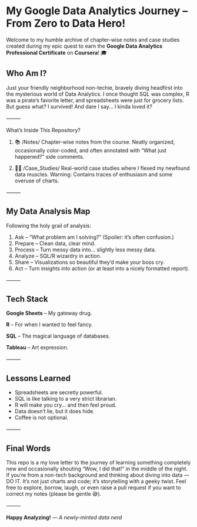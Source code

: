 # My Google Data Analytics Journey – From Zero to Data Hero!



Welcome to my humble archive of chapter-wise notes and case studies created during my epic quest to earn the **Google Data Analytics Professional Certificate** on **Coursera**! 🎓

##  Who Am I?

Just your friendly neighborhood non-techie, bravely diving headfirst into the mysterious world of Data Analytics. I once thought SQL was complex, R was a pirate’s favorite letter, and spreadsheets were just for grocery lists.
But guess what? I survived! And dare I say… I kinda loved it?

⸻

What’s Inside This Repository?

1. 📚 /Notes/
Chapter-wise notes from the course. Neatly organized, occasionally color-coded, and often annotated with “What just happened?” side comments.

2. 🕵️‍♀️ /Case_Studies/
Real-world case studies where I flexed my newfound data muscles. Warning: Contains traces of enthusiasm and some overuse of charts.

⸻

## My Data Analysis Map

Following the holy grail of analysis:
	
1.	Ask – “What problem am I solving?” (Spoiler: it’s often confusion.)
2.	Prepare – Clean data, clear mind.
3.	Process – Turn messy data into… slightly less messy data.
4.	Analyze – SQL/R wizardry in action.
5.	Share – Visualizations so beautiful they’d make your boss cry.
6.	Act – Turn insights into action (or at least into a nicely formatted report).

⸻

## Tech Stack 
**Google Sheets** – My gateway drug.

**R** – For when I wanted to feel fancy.

**SQL** – The magical language of databases.

**Tableau** – Art expression.

⸻

## Lessons Learned

- Spreadsheets are secretly powerful.
- SQL is like talking to a very strict librarian.
- R will make you cry… and then feel proud.
- Data doesn’t lie, but it does hide.
- Coffee is not optional.

⸻

## Final Words

This repo is a my love letter to the journey of learning something completely new and occasionally shouting “Wow, I did that!” in the middle of the night.
If you’re from a non-tech background and thinking about diving into data — DO IT. It’s not just charts and code; it’s storytelling with a geeky twist.
Feel free to explore, borrow, laugh, or even raise a pull request if you want to correct my notes (please be gentle 😅).

⸻

**Happy Analyzing!**
*— A newly-minted data nerd*